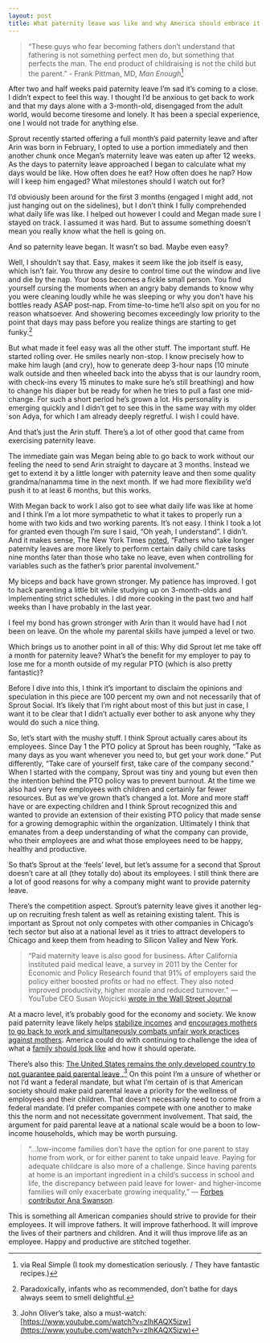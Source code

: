 ```yaml
---
layout: post
title: What paternity leave was like and why America should embrace it
---
```


> “These guys who fear becoming fathers don’t understand that fathering is not something perfect men do, but something that perfects the man. The end product of childraising is not the child but the parent.” - Frank Pittman, MD, _Man Enough_[^1]

After two and half weeks paid paternity leave I’m sad it’s coming to a close. I didn’t expect to feel this way. I thought I’d be anxious to get back to work and that my days alone with a 3-month-old, disengaged from the adult world, would become tiresome and lonely. It has been a special experience, one I would not trade for anything else. 

Sprout recently started offering a full month’s paid paternity leave and after Arin was born in February, I opted to use a portion immediately and then another chunk once Megan’s maternity leave was eaten up after 12 weeks. As the days to paternity leave approached I began to calculate what my days would be like. How often does he eat? How often does he nap? How will I keep him engaged? What milestones should I watch out for?

I’d obviously been around for the first 3 months (engaged I might add, not just hanging out on the sidelines), but I don’t think I fully comprehended what daily life was like. I helped out however I could and Megan made sure I stayed on track. I assumed it was hard. But to assume something doesn’t mean you really know what the hell is going on. 

And so paternity leave began. It wasn’t so bad. Maybe even easy?

Well, I shouldn’t say that. Easy, makes it seem like the job itself is easy, which isn’t fair. You throw any desire to control time out the window and live and die by the nap. Your boss becomes a fickle small person. You find yourself cursing the moments when an angry baby demands to know why you were cleaning loudly while he was sleeping or why you don’t have his bottles ready ASAP post-nap. From time-to-time he’ll also spit on you for no reason whatsoever. And showering becomes exceedingly low priority to the point that days may pass before you realize things are starting to get funky.[^2]

But what made it feel easy was all the other stuff. The important stuff. He started rolling over. He smiles nearly non-stop. I know precisely how to make him laugh (and cry), how to generate deep 3-hour naps (10 minute walk outside and then wheeled back into the abyss that is our laundry room, with check-ins every 15 minutes to make sure he’s still breathing) and how to change his diaper but be ready for when he tries to pull a fast one mid-change. For such a short period he’s grown a lot. His personality is emerging quickly and I didn’t get to see this in the same way with my older son Adya, for which I am already deeply regretful. I wish I could have.

And that’s just the Arin stuff. There’s a lot of other good that came from exercising paternity leave. 

The immediate gain was Megan being able to go back to work without our feeling the need to send Arin straight to daycare at 3 months. Instead we get to extend it by a little longer with paternity leave and then some quality grandma/nanamma time in the next month. If we had more flexibility we’d push it to at least 6 months, but this works. 

With Megan back to work I also got to see what daily life was like at home and I think I’m a lot more sympathetic to what it takes to properly run a home with two kids and two working parents. It’s not easy. I think I took a lot for granted even though I’m sure I said, “Oh yeah, I understand”. I didn’t. And it makes sense, The New York Times [noted](http://www.nytimes.com/2014/11/09/upshot/paternity-leave-the-rewards-and-the-remaining-stigma.html?abt=0002&abg=1), “Fathers who take longer paternity leaves are more likely to perform certain daily child care tasks nine months later than those who take no leave, even when controlling for variables such as the father’s prior parental involvement.”

My biceps and back have grown stronger. My patience has improved. I got to hack parenting a little bit while studying up on 3-month-olds and implementing strict schedules. I did more cooking in the past two and half weeks than I have probably in the last year. 

I feel my bond has grown stronger with Arin than it would have had I not been on leave. On the whole my parental skills have jumped a level or two.  

Which brings us to another point in all of this: Why did Sprout let me take off a month for paternity leave? What’s the benefit for my employer to pay to lose me for a month outside of my regular PTO (which is also pretty fantastic)? 

Before I dive into this, I think it’s important to disclaim the opinions and speculation in this piece are 100 percent my own and not necessarily that of Sprout Social. It’s likely that I’m right about most of this but just in case, I want it to be clear that I didn’t actually ever bother to ask anyone why they would do such a nice thing.

So, let’s start with the mushy stuff. I think Sprout actually cares about its employees. Since Day 1 the PTO policy at Sprout has been roughly, “Take as many days as you want whenever you need to, but get your work done.” Put differently, “Take care of yourself first, take care of the company second.” When I started with the company, Sprout was tiny and young but even then the intention behind the PTO policy was to prevent burnout. At the time we also had very few employees with children and certainly far fewer resources. But as we’ve grown that’s changed a lot. More and more staff have or are expecting children and I think Sprout recognized this and wanted to provide an extension of their existing PTO policy that made sense for a growing demographic within the organization. Ultimately I think that emanates from a deep understanding of what the company can provide, who their employees are and what those employees need to be happy, healthy and productive. 

So that’s Sprout at the ‘feels’ level, but let’s assume for a second that Sprout doesn’t care at all (they totally do) about its employees. I still think there are a lot of good reasons for why a company might want to provide paternity leave. 

There’s the competition aspect. Sprout’s paternity leave gives it another leg-up on recruiting fresh talent as well as retaining existing talent. This is important as Sprout not only competes with other companies in Chicago’s tech sector but also at a national level as it tries to attract developers to Chicago and keep them from heading to Silicon Valley and New York. 

> “Paid maternity leave is also good for business. After California instituted paid medical leave, a survey in 2011 by the Center for Economic and Policy Research found that 91% of employers said the policy either boosted profits or had no effect. They also noted improved productivity, higher morale and reduced turnover.” — YouTube CEO Susan Wojcicki [wrote in the Wall Street Journal](http://www.wsj.com/articles/susan-wojcicki-paid-maternity-leave-is-good-for-business-1418773756)

At a macro level, it’s probably good for the economy and society. We know paid paternity leave likely helps [stabilize incomes](http://www.nytimes.com/2015/02/01/upshot/the-economic-benefits-of-paid-parental-leave.html?_r=0&abt=0002&abg=1) and [encourages mothers to go back to work and simultaneously combats unfair work practices against mothers](http://www.economist.com/news/leaders/21651215-both-parents-should-be-paid-spend-time-home-their-babies-more-hands-rock-cradle?fsrc=scn/tw/te/pe/st/morehandstorockthecradle). America could do with continuing to challenge the idea of what a [family should look like](http://www.johanbavman.se/swedish-dads) and how it should operate.  

There’s also this: [The United States remains the only developed country to not guarantee paid parental leave .](http://www.theguardian.com/us-news/2014/dec/03/-sp-america-only-developed-country-paid-maternity-leave)[^3] On this point I’m a unsure of whether or not I’d want a federal mandate, but what I’m certain of is that American society should make paid parental leave a priority for the wellness of employees and their children. That doesn’t necessarily need to come from a federal mandate. I’d prefer companies compete with one another to make this the norm and not necessitate government involvement. That said, the argument for paid parental leave at a national scale would be a boon to low-income households, which may be worth pursuing.

> “…low-income families don’t have the option for one parent to stay home from work, or for either parent to take unpaid leave. Paying for adequate childcare is also more of a challenge. Since having parents at home is an important ingredient in a child’s success in school and life, the discrepancy between paid leave for lower- and higher-income families will only exacerbate growing inequality,” — [Forbes contributor Ana Swanson](http://www.forbes.com/sites/anaswanson/2015/01/30/why-paternity-leave-is-just-for-the-rich/).

This is something all American companies should strive to provide for their employees. It will improve fathers. It will improve fatherhood. It will improve the lives of their partners and children. And it will thus improve life as an employee. Happy and productive are stitched together. 

[^1]:	via Real Simple (I took my domestication seriously. / They have fantastic recipes.) 

[^2]:	Paradoxically, infants who as recommended, don’t bathe for days always seem to smell delightful.

[^3]:	John Oliver’s take, also a must-watch: [https://www.youtube.com/watch?v=zIhKAQX5izw](https://www.youtube.com/watch?v=zIhKAQX5izw)











